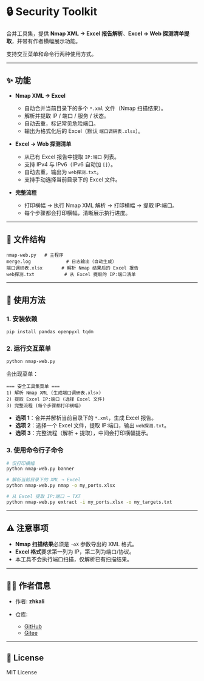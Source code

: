 # 🔒 Security Toolkit

合并工具集，提供 **Nmap XML → Excel 报告解析**、**Excel → Web 探测清单提取**，并带有作者横幅展示功能。

支持交互菜单和命令行两种使用方式。

---

## ✨ 功能

* **Nmap XML → Excel**

  * 自动合并当前目录下的多个 `*.xml` 文件（Nmap 扫描结果）。
  * 解析并提取 IP / 端口 / 服务 / 状态。
  * 自动去重，标记常见危险端口。
  * 输出为格式化后的 Excel（默认 `端口调研表.xlsx`）。

* **Excel → Web 探测清单**

  * 从已有 Excel 报告中提取 `IP:端口` 列表。
  * 支持 IPv4 与 IPv6（IPv6 自动加 `[]`）。
  * 自动去重，输出为 `web探测.txt`。
  * 支持手动选择当前目录下的 Excel 文件。

* **完整流程**

  * 打印横幅 → 执行 Nmap XML 解析 → 打印横幅 → 提取 IP:端口。
  * 每个步骤都会打印横幅，清晰展示执行进度。

---

## 📂 文件结构

```
nmap-web.py   # 主程序
merge.log             # 日志输出（自动生成）
端口调研表.xlsx       # 解析 Nmap 结果后的 Excel 报告
web探测.txt           # 从 Excel 提取的 IP:端口清单
```

---

## 🚀 使用方法

### 1. 安装依赖

```bash
pip install pandas openpyxl tqdm
```

### 2. 运行交互菜单

```bash
python nmap-web.py
```

会出现菜单：

```
=== 安全工具集菜单 ===
1) 解析 Nmap XML (生成端口调研表.xlsx)
2) 提取 Excel IP:端口 (选择 Excel 文件)
3) 完整流程 (每个步骤都打印横幅)
```

* **选项 1**：合并并解析当前目录下的 `*.xml`，生成 Excel 报告。
* **选项 2**：选择一个 Excel 文件，提取 IP:端口，输出 `web探测.txt`。
* **选项 3**：完整流程（解析 + 提取），中间会打印横幅提示。

### 3. 使用命令行子命令

```bash
# 仅打印横幅
python nmap-web.py banner

# 解析当前目录下的 XML → Excel
python nmap-web.py nmap -o my_ports.xlsx

# 从 Excel 提取 IP:端口 → TXT
python nmap-web.py extract -i my_ports.xlsx -o my_targets.txt
```

---

## ⚠️ 注意事项

* **Nmap 扫描结果**必须是 `-oX` 参数导出的 XML 格式。
* **Excel 格式**要求第一列为 IP，第二列为端口/协议。
* 本工具不会执行端口扫描，仅解析已有扫描结果。

---

## 🧑‍💻 作者信息

* 作者: **zhkali**
* 仓库:

  * [GitHub](https://github.com/ouwenjin/nmap-web)
  * [Gitee](https://gitee.com/zhkali/nmap-web)

---

## 📜 License

MIT License
